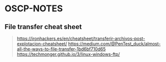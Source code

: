 # OSCP-NOTES

## File transfer cheat sheet
> https://ironhackers.es/en/cheatsheet/transferir-archivos-post-explotacion-cheatsheet/
> https://medium.com/@PenTest_duck/almost-all-the-ways-to-file-transfer-1bd6bf710d65
> https://techmonger.github.io/3/linux-windows-ftp/
